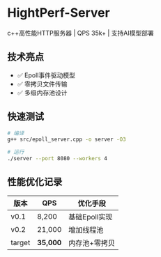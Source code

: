 # HightPerf-Server
c++高性能HTTP服务器    |    QPS 35k+    |      支持AI模型部署
## 技术亮点
- ✅ Epoll事件驱动模型
- ✅ 零拷贝文件传输
- ✅ 多级内存池设计

## 快速测试
```bash
# 编译
g++ src/epoll_server.cpp -o server -O3

# 运行
./server --port 8080 --workers 4
```

## 性能优化记录
| 版本   | QPS      | 优化手段               |
|--------|----------|----------------------|
| v0.1   | 8,200    | 基础Epoll实现         |
| v0.2   | 21,000   | 增加线程池            |
| target | **35,000** | 内存池+零拷贝        |
